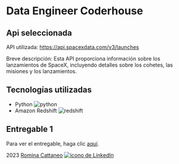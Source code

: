# Data Engineer Coderhouse 

## Api seleccionada
API utilizada: https://api.spacexdata.com/v3/launches

Breve descripción: Esta API proporciona información sobre los lanzamientos de SpaceX, incluyendo detalles sobre los cohetes, las misiones y los lanzamientos.

## Tecnologías utilizadas
- Python ![python](https://img.icons8.com/color/48/000000/python.png)
- Amazon Redshift ![redshift](https://img.icons8.com/color/48/000000/amazon-redshift.png)

## Entregable 1
Para ver el entregable, haga clic [aquí](https://github.com/romica44/DataEngineerCH/blob/main/Entregable1/entregable1.py).


2023 [Romina Cattaneo](https://www.linkedin.com/in/romina-paola-cattaneo-9757b345/) [![icono de LinkedIn](https://cdn-icons-png.flaticon.com/512/61/61109.png)](https://www.linkedin.com/in/tu-perfil-de-linkedin/)
